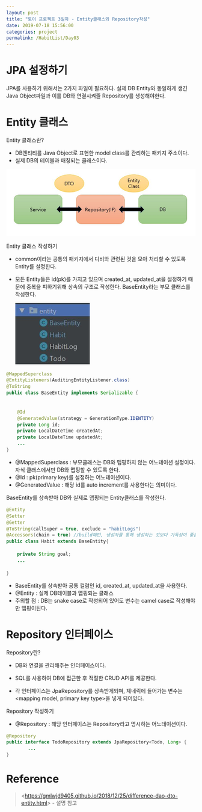 ```yaml
---
layout: post
title: "토이 프로젝트 3일차 - Entity클래스와 Repository작성"
date: 2019-07-18 15:56:00
categories: project
permalink: /HabitList/Day03
---
```


# JPA 설정하기

JPA를 사용하기 위해서는 2가지 파일이 필요하다. 실제 DB Entity와 동일하게 생긴 Java Object파일과 이를 DB와 연결시켜줄 Repository를 생성해야한다.



# Entity 클래스

Entity 클래스란?

- DB엔티티를 Java Object로 표현한 model class를 관리하는 패키지 주소이다.
- 실제 DB의 테이블과 매칭되는 클래스이다.

![](..\img\toy_jpa.JPG)

Entity 클래스 작성하기

- common이라는 공통의 패키지에서 디비와 관련된 것을 모아 처리할 수 있도록 Entity를 설정한다.

- 모든 Entity들은 id(pk)를 가지고 있으며 created_at, updated_at을 설정하기 때문에 중복을 피하기위해 상속의 구조로 작성한다. BaseEntity라는 부모 클래스를 작성한다.

  ![](..\img\toy_entity_str.JPG)

```java
@MappedSuperclass
@EntityListeners(AuditingEntityListener.class)
@ToString
public class BaseEntity implements Serializable {


    @Id
    @GeneratedValue(strategy = GenerationType.IDENTITY)
    private Long id;
    private LocalDateTime createdAt;
    private LocalDateTime updatedAt;
    ...
}
```

- @MappedSuperclass : 부모클래스는 DB와 맵핑하지 않는 어노테이션 설정이다. 자식 클래스에서만 DB와 맵핑할 수 있도록 한다.
- @Id : pk(primary key)를 설정하는 어노테이션이다.
- @GeneratedValue : 해당 id를 auto increment를 사용한다는 의미이다. 



BaseEntity를 상속받아 DB와 실제로 맵핑되는 Entity클래스를 작성한다.

```java
@Entity
@Setter
@Getter
@ToString(callSuper = true, exclude = "habitLogs")
@Accessors(chain = true) //build패턴, 생성자를 통해 생성하는 것보다 가독성이 좋음, 유지보수 용이
public class Habit extends BaseEntity{

    private String goal;
    ...

}
```

- BaseEntity를 상속받아 공통 컬럼인 id, created_at, updated_at을 사용한다.
- @Entity : 실제 DB테이블과 맵핑되는 클래스
- 주의할 점 : DB는 snake case로 작성되어 있어도 변수는 camel case로 작성해야만 맵핑이된다. 



# Repository 인터페이스

Repository란?

- DB와 연결을 관리해주는 인터페이스이다.

- SQL를 사용하여 DB에 접근한 후 적절한 CRUD API를 제공한다.

- 각 인터페이스는 JpaRepository를 상속받게되며, 제네릭에 들어가는 변수는 <mapping model, primary key type>을 넣게 되어있다.

  

Repository 작성하기

- @Repository : 해당 인터페이스는 Repository라고 명시하는 어노테이션이다.

```java
@Repository
public interface TodoRepository extends JpaRepository<Todo, Long> {
		...
}
```



#  Reference

>  <<https://gmlwjd9405.github.io/2018/12/25/difference-dao-dto-entity.html>> - 설명 참고


